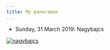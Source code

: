 ```yaml
---
title: My panoramas
...
```


- Sunday, 31 March 2019: Nagybajcs

[![nagybajcs](https://share.vmiklos.hu/panoramas/PANO_20190331_122537.t.jpg)](nagybajcs.html)

<!---

- Saturday, 28 May 2016: Pannonhalma

image::https://farm8.staticflickr.com/7152/27294499866_65469dac62_z.jpg[align="center",link="https://www.flickr.com/photos/vmiklos/27294499866/"]

- Saturday, 21 May 2016: Kaposvár

image::https://farm8.staticflickr.com/7021/26445996793_b080f37458_z.jpg[align="center",link="kaposvar.html"]

- Tuesday, 03 Nov 2015: Tereske

image::https://farm8.staticflickr.com/7491/26836333123_80cc6263e4_z.jpg[align="center",link="tereske.html"]

- Monday, 28 Sep 2015: Copenhagen

image::https://farm8.staticflickr.com/7487/27443921545_7aabac3a95_z.jpg[align="center",link="copenhagen.html"]

- Friday, 28 Aug 2015: http://www.openstreetmap.org/relation/225040[Eisenstadt, Schloss Esterházy]

image::https://farm8.staticflickr.com/7101/26836514163_e89aef46d0_z.jpg[align="center",link="eisenstadt.html"]

- Monday, 24 Aug 2015: http://www.openstreetmap.org/node/871558468[Sopron, Szieszta Hotel]

image::https://farm8.staticflickr.com/7578/27344786162_f0311eaba3_z.jpg[align="center",link="https://www.flickr.com/photos/vmiklos/27344786162/"]

- Sunday, 26 July 2015: http://www.openstreetmap.org/node/1376606013[Szentbékkálla, Velétei palotarom]

image::https://farm8.staticflickr.com/7598/27372201781_5a3834b7c1_z.jpg[align="center",link="https://www.flickr.com/photos/vmiklos/27372201781/"]

- Sunday, 19 July 2015: http://www.openstreetmap.org/node/2477774141[Bakonybél, Erzsébet-kilátó]

image::https://farm8.staticflickr.com/7034/27444248235_bf6b1da128_z.jpg[align="center",link="bakonybel.html"]

- Monday, 25 May 2015: Cambridge

image::https://farm8.staticflickr.com/7327/26836860143_87ac9ddf90_z.jpg[align="center",link="cambridge.html"]

- Wednesday, 13 May 2015: Zaragoza

image::https://farm8.staticflickr.com/7551/27557374791_b2cccbf63c_z.jpg[align="center",link="zaragoza.html"]

- Sunday, 12 April 2015: Visegrád

image::https://farm8.staticflickr.com/7322/27883676715_3b4339be74_z.jpg[align="center",link="visegrad.html"]

- Sunday, 4 February 2015: Brussels

image::https://farm8.staticflickr.com/7247/27271909543_c020ab55ec_z.jpg[align="center",link="brussels.html"]

- Monday, 08 September 2014: Bern

image::https://farm8.staticflickr.com/7627/27606108640_6b2bf0aa60_z.jpg[align="center",link="bern.html"]

- Thursday, 24 July 2014: Kisoroszi

image::https://farm8.staticflickr.com/7334/27272083664_fcf711abe0_z.jpg[align="center",link="kisoroszi.html"]

- Thursday, 24 July 2014: Zebegény

image::https://farm8.staticflickr.com/7638/27606239330_7f9cf4c58f_z.jpg[align="center",link="zebegeny.html"]

- Wednesday, 18 June 2014: Zagreb

image::https://farm8.staticflickr.com/7659/27849643026_6d37aa12b6_z.jpg[align="center",link="zagreb.html"]

- Saturday, 01 March 2014: Hármashatár-hegy

image::https://farm8.staticflickr.com/7715/27606387240_68c8318122_z.jpg[align="center",link="hhh.html"]

- Sunday, 20 October 2013: Velence

image::https://farm8.staticflickr.com/7322/27272235163_88ebe96ec0_z.jpg[align="center",link="velence.html"]

- Sunday, 06 October 2013: Debrecen

image::https://farm8.staticflickr.com/7383/27884237925_2eef44795a_z.jpg[align="center",link="debrecen.html"]

- Thursday, 08 August 2013: Szigliget

image::https://farm8.staticflickr.com/7437/27606522450_826cf021cc_z.jpg[align="center",link="szigliget.html"]

Made with http://hugin.sourceforge.net/[Hugin].

--->
